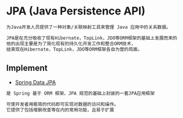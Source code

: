 # JPA (Java Persistence API)
```md
为Java开发人员提供了一种对象/关联映射工具来管理 Java 应用中的关系数据。

JPA是在充分吸收了现有Hibernate，TopLink，JDO等ORM框架的基础上发展而来的
他的出现主要是为了简化现有的持久化开发工作和整合ORM技术，
结束现在Hibernate，TopLink，JDO等ORM框架各自为营的局面。
```


## Implement
* [Spring Data JPA](https://github.com/spring-projects/spring-data-jpa)
```md
是 Spring 基于 ORM 框架、JPA 规范的基础上封装的一套JPA应用框架

可使开发者用极简的代码即可实现对数据的访问和操作。
它提供了包括增删改查等在内的常用功能，且易于扩展
```
